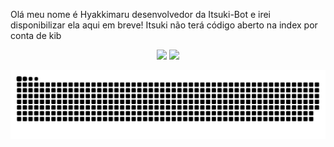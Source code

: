 Olá meu nome é Hyakkimaru desenvolvedor da Itsuki-Bot e irei disponibilizar ela aqui em breve!
Itsuki não terá código aberto na index por conta de kib

<div align="center">
  <a href="https://github.com/HyaFranch">

<a href="https://www.instagram.com/hyakkimaru2.2/" target="_blank"><img src="https://img.shields.io/badge/insta%20hya:)-000000?style=for-the-badge&logo=apple&logoColor=white" target="_blank"></a>
<a href="https://wa.me/558191694245" target="_blank"><img src="https://img.shields.io/badge/WhatsApp-25D366?style=for-the-badge&logo=whatsapp&logoColor=white" target="_blank"></a>
    
 ![Snake animation](https://github.com/HyaFranch/HyaFranch/blob/junior/github-contribution-grid-snake.svg)
</div>
